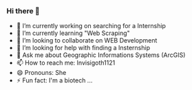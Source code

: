 ### Hi there 👋

- 🔭 I’m currently working on searching for a Internship
- 🌱 I’m currently learning "Web Scraping"
- 👯 I’m looking to collaborate on WEB Development
- 🤔 I’m looking for help with finding a Insternship
- 💬 Ask me about Geographic Informations Systems (ArcGIS)
- 📫 How to reach me: Invisigoth1121
- 😄 Pronouns: She
- ⚡ Fun fact: I'm a biotech ...

